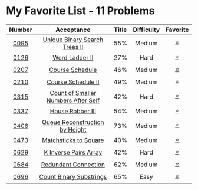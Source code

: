 # My Favorite List - 11 Problems

| Number | Acceptance | Title | Difficulty | Favorite |
|:----:|:----:|:----:|:----:|:----:|
|[0095](https://leetcode.com/problems/unique-binary-search-trees-ii/)|[Unique Binary Search Trees II](./Algorithms/0095.unique-binary-search-trees-ii)|55%|Medium|[⭐](https://leetcode.com/list/yxanka6/)|
|[0126](https://leetcode.com/problems/word-ladder-ii/)|[Word Ladder II](./Algorithms/0126.word-ladder-ii)|27%|Hard|[⭐](https://leetcode.com/list/yxanka6/)|
|[0207](https://leetcode.com/problems/course-schedule/)|[Course Schedule](./Algorithms/0207.course-schedule)|46%|Medium|[⭐](https://leetcode.com/list/yxanka6/)|
|[0210](https://leetcode.com/problems/course-schedule-ii/)|[Course Schedule II](./Algorithms/0210.course-schedule-ii)|49%|Medium|[⭐](https://leetcode.com/list/yxanka6/)|
|[0315](https://leetcode.com/problems/count-of-smaller-numbers-after-self/)|[Count of Smaller Numbers After Self](./Algorithms/0315.count-of-smaller-numbers-after-self)|42%|Hard|[⭐](https://leetcode.com/list/yxanka6/)|
|[0337](https://leetcode.com/problems/house-robber-iii/)|[House Robber III](./Algorithms/0337.house-robber-iii)|54%|Medium|[⭐](https://leetcode.com/list/yxanka6/)|
|[0406](https://leetcode.com/problems/queue-reconstruction-by-height/)|[Queue Reconstruction by Height](./Algorithms/0406.queue-reconstruction-by-height)|73%|Medium|[⭐](https://leetcode.com/list/yxanka6/)|
|[0473](https://leetcode.com/problems/matchsticks-to-square/)|[Matchsticks to Square](./Algorithms/0473.matchsticks-to-square)|40%|Medium|[⭐](https://leetcode.com/list/yxanka6/)|
|[0629](https://leetcode.com/problems/k-inverse-pairs-array/)|[K Inverse Pairs Array](./Algorithms/0629.k-inverse-pairs-array)|42%|Hard|[⭐](https://leetcode.com/list/yxanka6/)|
|[0684](https://leetcode.com/problems/redundant-connection/)|[Redundant Connection](./Algorithms/0684.redundant-connection)|62%|Medium|[⭐](https://leetcode.com/list/yxanka6/)|
|[0696](https://leetcode.com/problems/count-binary-substrings/)|[Count Binary Substrings](./Algorithms/0696.count-binary-substrings)|65%|Easy|[⭐](https://leetcode.com/list/yxanka6/)|


